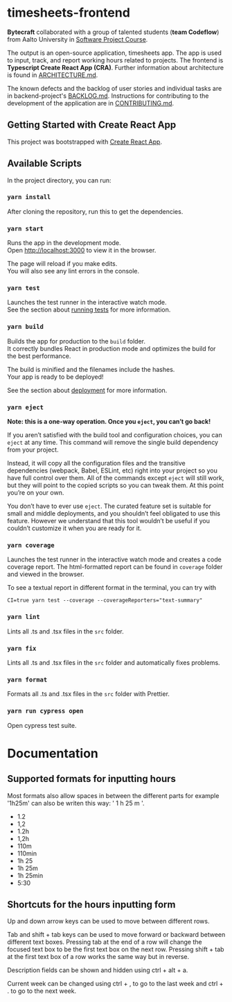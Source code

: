 # timesheets-frontend
**Bytecraft** collaborated with a group of talented students (**team Codeflow**)
from Aalto University in [Software Project Course](https://mycourses.aalto.fi/course/view.php?id=28162).

The output is an open-source application, timesheets app. The app is used to input, track, and report working hours related to projects.
The frontend is **Typescript Create React App (CRA)**. Further information about architecture is found in [ARCHITECTURE.md](ARCHITECTURE.md).

The known defects and the backlog of user stories and individual tasks are in backend-project's [BACKLOG.md](https://github.com/bytecraftoy/timesheets-backend/blob/master/BACKLOG.md). 
Instructions for contributing to the development of the application are in [CONTRIBUTING.md](CONTRIBUTING.md).

## Getting Started with Create React App

This project was bootstrapped with [Create React App](https://github.com/facebook/create-react-app).

## Available Scripts

In the project directory, you can run:

### `yarn install`

After cloning the repository, run this to get the dependencies.

### `yarn start`

Runs the app in the development mode.\
Open [http://localhost:3000](http://localhost:3000) to view it in the browser.

The page will reload if you make edits.\
You will also see any lint errors in the console.

### `yarn test`

Launches the test runner in the interactive watch mode.\
See the section about [running tests](https://facebook.github.io/create-react-app/docs/running-tests) for more information.

### `yarn build`

Builds the app for production to the `build` folder.\
It correctly bundles React in production mode and optimizes the build for the best performance.

The build is minified and the filenames include the hashes.\
Your app is ready to be deployed!

See the section about [deployment](https://facebook.github.io/create-react-app/docs/deployment) for more information.

### `yarn eject`

**Note: this is a one-way operation. Once you `eject`, you can’t go back!**

If you aren’t satisfied with the build tool and configuration choices, you can `eject` at any time. This command will remove the single build dependency from your project.

Instead, it will copy all the configuration files and the transitive dependencies (webpack, Babel, ESLint, etc) right into your project so you have full control over them. All of the commands except `eject` will still work, but they will point to the copied scripts so you can tweak them. At this point you’re on your own.

You don’t have to ever use `eject`. The curated feature set is suitable for small and middle deployments, and you shouldn’t feel obligated to use this feature. However we understand that this tool wouldn’t be useful if you couldn’t customize it when you are ready for it.

### `yarn coverage`

Launches the test runner in the interactive watch mode and creates a code coverage report. The html-formatted report can be found in `coverage` folder and viewed in the browser.

To see a textual report in different format in the terminal, you can try with

`CI=true yarn test --coverage --coverageReporters="text-summary"`

### `yarn lint`

Lints all .ts and .tsx files in the `src` folder.

### `yarn fix`

Lints all .ts and .tsx files in the `src` folder and automatically fixes problems.

### `yarn format`

Formats all .ts and .tsx files in the `src` folder with Prettier.

### `yarn run cypress open`

Open cypress test suite.

# Documentation

## Supported formats for inputting hours

Most formats also allow spaces in between the different parts for example '1h25m' can also be writen this way: ' 1 h 25 m '.

- 1.2
- 1,2
- 1.2h
- 1,2h
- 110m
- 110min
- 1h 25
- 1h 25m
- 1h 25min
- 5:30

## Shortcuts for the hours inputting form

Up and down arrow keys can be used to move between different rows.

Tab and shift + tab keys can be used to move forward or backward between different text boxes. Pressing tab at the end of a row will change the focused text box to be the first text box on the next row. Pressing shift + tab at the first text box of a row works the same way but in reverse.

Description fields can be shown and hidden using ctrl + alt + a.

Current week can be changed using ctrl + , to go to the last week and ctrl + . to go to the next week.
